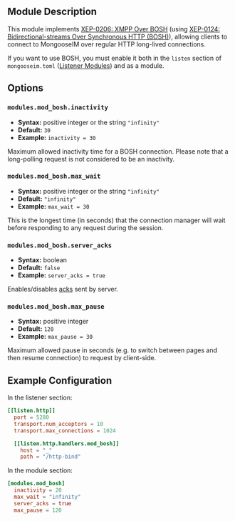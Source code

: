 ## Module Description
This module implements [XEP-0206: XMPP Over BOSH](http://xmpp.org/extensions/xep-0206.html) (using [XEP-0124: Bidirectional-streams Over Synchronous HTTP (BOSH)](http://xmpp.org/extensions/xep-0124.html)),
 allowing clients to connect to MongooseIM over regular HTTP long-lived connections.

If you want to use BOSH, you must enable it both in the `listen` section of 
`mongooseim.toml` ([Listener Modules](../advanced-configuration/listen.md))
 and as a module.

## Options

### `modules.mod_bosh.inactivity`
 * **Syntax:** positive integer or the string `"infinity"`
 * **Default:** `30`
 * **Example:** `inactivity = 30`
 
Maximum allowed inactivity time for a BOSH connection.
Please note that a long-polling request is not considered to be an inactivity.

### `modules.mod_bosh.max_wait`
 * **Syntax:** positive integer or the string `"infinity"`
 * **Default:** `"infinity"`
 * **Example:** `max_wait = 30`

 This is the longest time (in seconds) that the connection manager will wait before responding to any request during the session.

### `modules.mod_bosh.server_acks`
 * **Syntax:** boolean
 * **Default:** `false`
 * **Example:** `server_acks = true`
 
Enables/disables [acks](http://xmpp.org/extensions/xep-0124.html#ack-request) sent by server.

### `modules.mod_bosh.max_pause`
 * **Syntax:** positive integer
 * **Default:** `120`
 * **Example:** `max_pause = 30`

Maximum allowed pause in seconds (e.g. to switch between pages and then resume connection) to request by client-side.

## Example Configuration

In the listener section:
```toml
[[listen.http]]
  port = 5280
  transport.num_acceptors = 10
  transport.max_connections = 1024

  [[listen.http.handlers.mod_bosh]]
    host = "_"
    path = "/http-bind"
```

In the module section:

```toml
[modules.mod_bosh]
  inactivity = 20
  max_wait = "infinity"
  server_acks = true
  max_pause = 120
```
